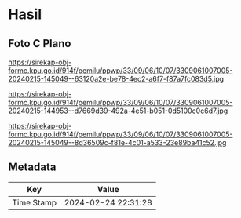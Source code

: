 # Hasil

## Foto C Plano

https://sirekap-obj-formc.kpu.go.id/914f/pemilu/ppwp/33/09/06/10/07/3309061007005-20240215-145049--63120a2e-be78-4ec2-a6f7-f87a7fc083d5.jpg

https://sirekap-obj-formc.kpu.go.id/914f/pemilu/ppwp/33/09/06/10/07/3309061007005-20240215-144953--d7669d39-492a-4e51-b051-0d5100c0c6d7.jpg

https://sirekap-obj-formc.kpu.go.id/914f/pemilu/ppwp/33/09/06/10/07/3309061007005-20240215-145049--8d36509c-f81e-4c01-a533-23e89ba41c52.jpg


## Metadata

| Key        | Value               |
| ---------- | ------------------- |
| Time Stamp | 2024-02-24 22:31:28 |



